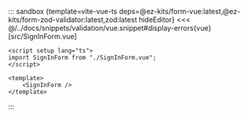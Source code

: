 <!-- A part of page Basic Form for Vue -->

::: sandbox {template=vite-vue-ts deps=@ez-kits/form-vue:latest,@ez-kits/form-zod-validator:latest,zod:latest hideEditor}
<<< @/../docs/snippets/validation/vue.snippet#display-errors{vue} [src/SignInForm.vue]

```vue src/App.vue
<script setup lang="ts">
import SignInForm from "./SignInForm.vue";
</script>

<template>
	<SignInForm />
</template>
```
:::